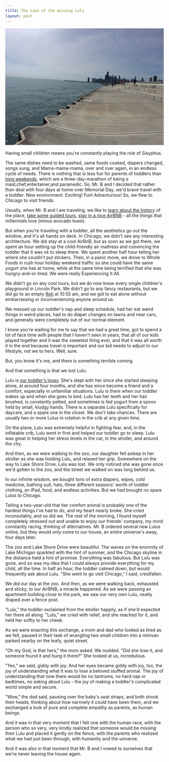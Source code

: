 ```yaml
---
title: The case of the missing Lulu
layout: post
---
```


![img](https://raw.githubusercontent.com/vkblog/vkblog.github.io/master/public/img/chicago.JPG)

Having small children means you're constantly playing the role of Sisyphus.

The same dishes need to be washed, same foods cooked, diapers changed, songs sung, and Mama-mama-mama, over and over again, in an endless cycle of needs. There is nothing that is less fun for parents of toddlers than [long weekends](http://www.fowllanguagecomics.com/comic/long-weekend/), which are a three-day-marathon of being a maid,chef,entertainer,and paramedic.  So, Mr. B and I decided that rather than deal with four days at home over Memorial Day, we'd brave travel with a toddler. New environment. Exciting! Fun! Adventurous! So, we flew to Chicago to visit friends.

Usually, when Mr. B and I are traveling, we like to [learn about the history](http://blog.vickiboykis.com/2017/05/10/good-things-don't-scale/) of the place, [take some guided tours](https://www.amazon.com/Theres-Something-about-Scotland-Boykis-ebook/dp/B007TQ8370/ref=sr_1_sc_1?ie=UTF8&qid=1497230248&sr=8-1-spell&keywords=there%27s+something+about+scoltand), [stay in a nice AirBNB](http://blog.vickiboykis.com/2010/07/the-city-that-doesnt-sleep-but-sure-as-hell-sweats-a-lot/) - all the things that millennials love (minus avocado toast).

But when you're traveling with a toddler, all the aesthetics go out the window, and it's all hands on deck. In Chicago, we didn't see any interesting architecture.  We did stay at a cool AirBnB, but as soon as we got there, we spent an hour setting up the child-friendly air mattress and convincing the toddler that it was ok to sleep there. We spent another half hour telling her where she couldn't put stickers. Then, in a panic move, we drove to Whole Foods in rush hour holiday weekend traffic so she could have the same yogurt she has at home, while at the same time being terrified that she was hungry-and-or-tired. We were really Experiencing It All.

We didn't go on any cool tours, but we do now know every single children's playground in Lincoln Park. We didn't go to any fancy restaurants, but we did go to an empty [Roti](http://roti.com/menu/) at 10:55 am, and we got to eat alone without embarrassing or inconveniencing anyone around us.

We messed up our toddler's nap and sleep schedule, had her eat weird things in weird places, had to do diaper changes on lawns and near cars, and generally were completely out of our normal element.

I know you're waiting for me to say that we had a great time, got to spend a lot of face time with people that I haven't seen in years, that all of our kids played together and it was the sweetest thing ever, and that it was all worth it in the end because travel is important and our kid needs to adjust to our lifestyle, not we to hers. Well, sure.

But, you know it's me, and there is something terrible coming.  

And that something is that we lost Lulu.

Lulu is [our toddler's lovey](http://www.angeldear.net/dino-blankie/). She's slept with her since she started sleeping alone, at around four months, and she has since become a friend and a comfort, especially in unfamiliar situations. Lulu is there when our toddler wakes up and when she goes to bed. Lulu has her teeth and her hair brushed, is constantly petted, and sometimes is fed yogurt from a spoon held by small, kludgy hands.  There is a separate Lulu specifically for daycare, and a spare one in the closet. We don't take chances. There are usually two or more Lulus in rotation in the crib at any given time.

On the plane, Lulu was extremely helpful in fighting fear, and, in the inflatable crib, Lulu went in first and helped our toddler go to sleep. Lulu was great in helping her stress levels in the car, in the stroller, and around the city.

And then, as we were walking to the zoo, our daughter fell asleep in her stroller as she was holding Lulu, and relaxed her grip. Somewhere on the way to Lake Shore Drive, Lulu was lost. We only noticed she was gone once we'd gotten to the zoo, and the street we walked on was long behind us.

In our infinite wisdom, we bought tons of extra diapers, wipes, cold medicine, bathing suit, hats, three different seasons' worth of toddler clothing, an iPad, food, and endless activities. But we had brought no spare Lulus to Chicago.

Telling a two-year-old that her comfort animal is probably one of the hardest things I've had to do, and my heart nearly broke. She cried inconsolably, and so did we.  The rest of the morning, I found myself completely stressed out and unable to enjoy our friends' company, my mind constantly racing, thinking of alternatives. Mr. B ordered several new Lulus online, but they would only come to our house, an entire universe's away, four days later.



The zoo and Lake Shore Drive were beautiful. The waves on the enormity of Lake Michigan sparkled with the hint of summer, and the Chicago skyline in the distance held a hint of promise. Everything was fabulous. But Lulu was gone, and so was my idea that I could always provide everything for my child, all the time.  In half an hour, the toddler calmed down, but would frequently ask about Lulu. "She went to go visit Chicago," I said, crestfallen.

We did our day at the zoo. And then, as we were walking back, exhausted and sticky, to our AirBNB, a miracle happened. As we were passing an apartment building close to the park, we saw our very own Lulu, neatly draped over a fence post.

"Lulu," the toddler exclaimed from the stroller happily, as if she'd expected her there all along. "Lulu," we cried with relief, and she reached for it, and held her softly to her cheek.

As we were enacting this exchange, a mom and dad who looked as tired as we felt, paused in their task of wrangling two small children into a minivan parked nearby on the leafy, quiet street.

"Oh my God, is that hers," the mom asked. We nodded. "Did she lose it, and someone found it and hung it there?" She looked at us, incredulous.

"Yes," we said, giddy with joy. And her eyes became giddy with joy, too, the joy of understanding what it was to lose a beloved stuffed animal. The joy of understanding that now there would be no tantrums, no hard nap or bedtimes, no asking about Lulu - the joy of making a toddler's complicated world simple and secure.

"Wow," the dad said, pausing over the baby's seat straps, and both shook their heads, thinking about how narrowly it could have been them, and we exchanged a look of pure and complete empathy as parents, as human beings.

And it was in that very moment that I felt one with the human race, with the person who so very, very kindly realized that someone would be missing their Lulu and placed it gently on the fence, with the parents who realized what we had just been through, with humanity and the universe.

And it was also in that moment that Mr. B and I vowed to ourselves that we're never leaving the house again.
